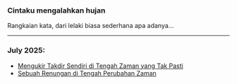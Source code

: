 ### Cintaku mengalahkan hujan

Rangkaian kata, dari lelaki biasa sederhana apa adanya...
_______________________________________________________________________________


### July 2025:



* [Mengukir Takdir Sendiri di Tengah Zaman yang Tak Pasti](https://ceviherdianinsight.github.io/Mengukir-Takdir-Sendiri-di-Tengah-Zaman-yang-Tak-Pasti/)
* [Sebuah Renungan di Tengah Perubahan Zaman](https://ceviherdianinsight.github.io/Sebuah-Renungan-di-Tengah-Perubahan-Zaman/)










